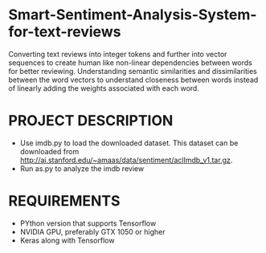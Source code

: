 # Smart-Sentiment-Analysis-System-for-text-reviews

Converting text reviews into integer tokens and further into vector sequences to create human like non-linear dependencies between words for better reviewing. Understanding semantic similarities and dissimilarities between the word vectors to understand closeness between words instead of linearly adding the weights associated with each word.

# PROJECT DESCRIPTION

* Use imdb.py to load the downloaded dataset. This dataset can be downloaded from http://ai.stanford.edu/~amaas/data/sentiment/aclImdb_v1.tar.gz.
* Run as.py to analyze the imdb review

# REQUIREMENTS

* PYthon version that supports Tensorflow
* NVIDIA GPU, preferably GTX 1050 or higher
* Keras along with Tensorflow
